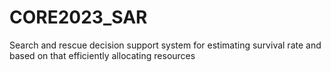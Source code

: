 # CORE2023_SAR
Search and rescue decision support system for estimating survival rate and based on that efficiently allocating resources
